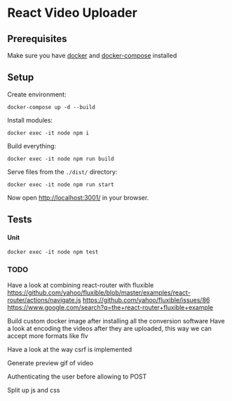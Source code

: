 # React Video Uploader

## Prerequisites
Make sure you have [docker](https://docs.docker.com/install/linux/docker-ce/ubuntu/) and [docker-compose](https://docs.docker.com/compose/install/) installed

## Setup
Create environment:
```shell script
docker-compose up -d --build
```

Install modules:
```shell script
docker exec -it node npm i
```

Build everything:
```shell script
docker exec -it node npm run build
```

Serve files from the `./dist/` directory:
```shell script
docker exec -it node npm run start
```
Now open [http://localhost:3001/](http://localhost:3001/) in your browser.

## Tests
#### Unit
```shell script
docker exec -it node npm test
```


### TODO
Have a look at combining react-router with fluxible
https://github.com/yahoo/fluxible/blob/master/examples/react-router/actions/navigate.js
https://github.com/yahoo/fluxible/issues/86
https://www.google.com/search?q=the+react-router+fluxible+example

Build custom docker image after installing all the conversion software
Have a look at encoding the videos after they are uploaded, this way we can accept more formats like flv

Have a look at the way csrf is implemented

Generate preview gif of video

Authenticating the user before allowing to POST

Split up js and css
